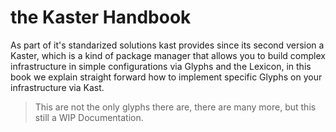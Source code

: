 # the Kaster Handbook

As part of it's standarized solutions kast provides since its second version a Kaster, which is a kind of package manager that allows you to build complex infrastructure in simple configurations via Glyphs and the Lexicon, in this book we explain straight forward how to implement specific Glyphs on your infrastructure via Kast.

> This are not the only glyphs there are, there are many more, but this still a WIP Documentation. 



